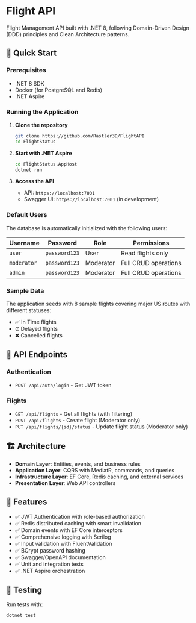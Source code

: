 # Flight  API

Flight  Management API built with .NET 8, following Domain-Driven Design (DDD) principles and Clean Architecture patterns.

## 🚀 Quick Start

### Prerequisites
- .NET 8 SDK
- Docker (for PostgreSQL and Redis)
- .NET Aspire 

### Running the Application

1. **Clone the repository**
   ```bash
   git clone https://github.com/Rastler3D/FlightAPI
   cd FlightStatus
   ```

2. **Start with .NET Aspire**
   ```bash
   cd FlightStatus.AppHost
   dotnet run
   ```

3. **Access the API**
   - API: `https://localhost:7001`
   - Swagger UI: `https://localhost:7001` (in development)

### Default Users

The database is automatically initialized with the following users:

| Username | Password | Role | Permissions |
|----------|----------|------|-------------|
| `user` | `password123` | User | Read flights only |
| `moderator` | `password123` | Moderator | Full CRUD operations |
| `admin` | `password123` | Moderator | Full CRUD operations |

### Sample Data

The application seeds with 8 sample flights covering major US routes with different statuses:
- ✅ In Time flights
- ⏰ Delayed flights  
- ❌ Cancelled flights

## 📡 API Endpoints

### Authentication
- `POST /api/auth/login` - Get JWT token

### Flights
- `GET /api/flights` - Get all flights (with filtering)
- `POST /api/flights` - Create flight (Moderator only)
- `PUT /api/flights/{id}/status` - Update flight status (Moderator only)

## 🏗️ Architecture

- **Domain Layer**: Entities, events, and business rules
- **Application Layer**: CQRS with MediatR, commands, and queries
- **Infrastructure Layer**: EF Core, Redis caching, and external services
- **Presentation Layer**: Web API controllers

## 🔧 Features

- ✅ JWT Authentication with role-based authorization
- ✅ Redis distributed caching with smart invalidation
- ✅ Domain events with EF Core interceptors
- ✅ Comprehensive logging with Serilog
- ✅ Input validation with FluentValidation
- ✅ BCrypt password hashing
- ✅ Swagger/OpenAPI documentation
- ✅ Unit and integration tests
- ✅ .NET Aspire orchestration

## 🧪 Testing

Run tests with:
```bash
dotnet test
```


